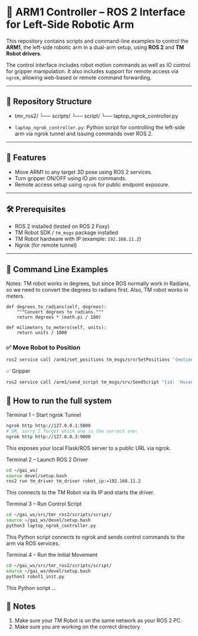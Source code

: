 # 🤖 ARM1 Controller – ROS 2 Interface for Left-Side Robotic Arm

This repository contains scripts and command-line examples to control the **ARM1**, the left-side robotic arm in a dual-arm setup, using **ROS 2** and **TM Robot drivers**.

The control interface includes robot motion commands as well as IO control for gripper manipulation. It also includes support for remote access via `ngrok`, allowing web-based or remote command forwarding.

---

## 📁 Repository Structure


- tmr_ros2/ └── scripts/ └── script/ └── laptop_ngrok_controller.py


- `laptop_ngrok_controller.py`: Python script for controlling the left-side arm via ngrok tunnel and issuing commands over ROS 2.

---

## 🧠 Features

- Move ARM1 to any target 3D pose using ROS 2 services.
- Turn gripper ON/OFF using IO pin commands.
- Remote access setup using `ngrok` for public endpoint exposure.

---

## 🛠️ Prerequisites

- ROS 2 installed (tested on ROS 2 Foxy)
- TM Robot SDK / `tm_msgs` package installed
- TM Robot hardware with IP (example: `192.168.11.2`)
- Ngrok (for remote tunnel)

---

## 🚀 Command Line Examples
Notes: TM robot works in degrees, but since ROS normally work in Radians, so we need to convert the degrees to radians first. Also, TM robot works in meters.

    def degrees_to_radians(self, degrees):
        """Convert degrees to radians."""
        return degrees * (math.pi / 180)

    def milimeters_to_meters(self, units):
        return units / 1000


### ✅ Move Robot to Position
```bash
ros2 service call /arm1/set_positions tm_msgs/srv/SetPositions "{motion_type: 4, positions: [0.126893, 0.20437, 0.30512, 2.8103291615612696, -0.007504915783575617, 3.065147232352442], velocity: 0.5, acc_time: 0.5, blend_percentage: 0, fine_goal: true}"
```

✅ Gripper
```bash
ros2 service call /arm1/send_script tm_msgs/srv/SendScript "{id: 'Hucenrotia', script: 'ScriptExit()'}"
```

## 🧪 How to run the full system

Terminal 1 – Start ngrok Tunnel
```bash
ngrok http http://127.0.0.1:5000
# OR, sorry I forgot which one is the correct one:
ngrok http http://127.0.0.3:9000
```
This exposes your local Flask/ROS server to a public URL via ngrok.

Terminal 2 – Launch ROS 2 Driver
```bash
cd ~/gai_ws/
source devel/setup.bash
ros2 run tm_driver tm_driver robot_ip:=192.168.11.2
```
This connects to the TM Robot via its IP and starts the driver.

Terminal 3 – Run Control Script
```bash
cd ~/gai_ws/src/tmr_ros2/scripts/script/
source ~/gai_ws/devel/setup.bash
python3 laptop_ngrok_controller.py
```
This Python script connects to ngrok and sends control commands to the arm via ROS services.

Terminal 4 – Run the Initial Movement
```bash
cd ~/gai_ws/src/tmr_ros2/scripts/script/
source ~/gai_ws/devel/setup.bash
python3 robot1_init.py
```
This Python script ...


## 📌 Notes
1. Make sure your TM Robot is on the same network as your ROS 2 PC.
2. Make sure you are working on the correct directory